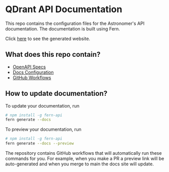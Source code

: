 # QDrant API Documentation

This repo contains the configuration files for the Astronomer's API documentation. 
The documentation is built using Fern. 

Click [here](https://qdrant.docs.buildwithfern.com/api-reference) to see the generated website. 

## What does this repo contain?

- [OpenAPI Specs](./fern/apis/)
- [Docs Configuration](./fern/docs.yml)
- [GitHub Workflows](./.github/workflows)

## How to update documentation?

To update your documentation, run 

```sh
# npm install -g fern-api 
fern generate --docs
```

To preview your documentation, run 
```sh
# npm install -g fern-api
fern generate --docs --preview
```

The repository contains GitHub workflows that will automatically run 
these commands for you. For example, when you make a PR a preview link 
will be auto-generated and when you merge to main the docs site
will update. 
